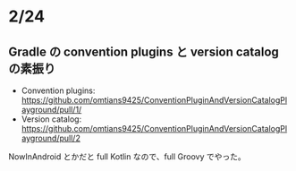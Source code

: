 # 2/24
## Gradle の convention plugins と version catalog の素振り
- Convention plugins: https://github.com/omtians9425/ConventionPluginAndVersionCatalogPlayground/pull/1/
- Version catalog: https://github.com/omtians9425/ConventionPluginAndVersionCatalogPlayground/pull/2

NowInAndroid とかだと full Kotlin なので、full Groovy でやった。
